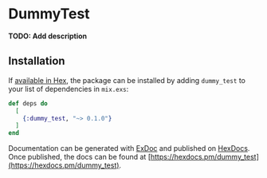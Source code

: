 # DummyTest

**TODO: Add description**

## Installation

If [available in Hex](https://hex.pm/docs/publish), the package can be installed
by adding `dummy_test` to your list of dependencies in `mix.exs`:

```elixir
def deps do
  [
    {:dummy_test, "~> 0.1.0"}
  ]
end
```

Documentation can be generated with [ExDoc](https://github.com/elixir-lang/ex_doc)
and published on [HexDocs](https://hexdocs.pm). Once published, the docs can
be found at [https://hexdocs.pm/dummy_test](https://hexdocs.pm/dummy_test).

